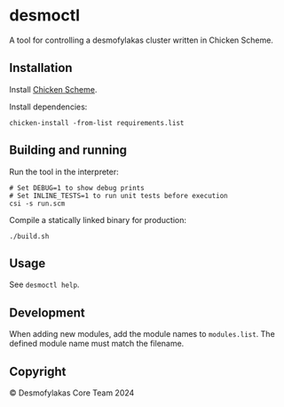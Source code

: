 # desmoctl

A tool for controlling a desmofylakas cluster written in Chicken Scheme.

## Installation

Install [Chicken Scheme](https://wiki.call-cc.org/platforms).

Install dependencies:

    chicken-install -from-list requirements.list

## Building and running

Run the tool in the interpreter:

    # Set DEBUG=1 to show debug prints
    # Set INLINE_TESTS=1 to run unit tests before execution
    csi -s run.scm

Compile a statically linked binary for production:

    ./build.sh

## Usage

See `desmoctl help`.

## Development

When adding new modules, add the module names to `modules.list`. The defined module name must match the filename.

## Copyright

© Desmofylakas Core Team 2024
